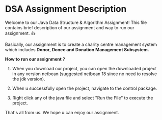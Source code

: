 # DSA Assignment Description
Welcome to our Java Data Structure & Algorithm Assignment! This file contains brief description of our assignment and way to run our assignment. 👍

Basically, our assignment is to create a charity centre management system which includes **Donor**, **Donee and Donation Management Subsystem.** 

**How to run our assignment ?**
1. When you download our project, you can open the downloaded project in any version netbean (suggested netbean 18 since no need to resolve the jdk version).

2. When u successfully open the project, navigate to the control package.
   
3. Right click any of the java file and select "Run the File" to execute the project.

That's all from us. We hope u can enjoy our assignment.
